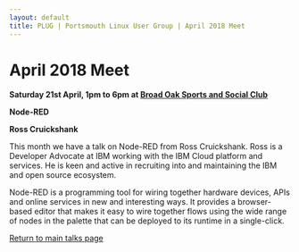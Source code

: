 ```yaml
---
layout: default
title: PLUG | Portsmouth Linux User Group | April 2018 Meet
---
```

<div>
	<h1>April 2018 Meet</h1>
	<p><b>Saturday 21st April, 1pm to 6pm at <a href="../venue.html">Broad Oak Sports and Social Club</a></b></p>
	<p><b class="blue">Node-RED</b></p>
	<p><b>Ross Cruickshank</b></p>
	<p>This month we have a talk on Node-RED from Ross Cruickshank. Ross is a
	Developer Advocate at IBM working with the IBM Cloud platform and
	services. He is keen and active in recruiting into and maintaining the
	IBM and open source ecosystem.</p>
	<p>Node-RED is a programming tool for wiring together hardware devices,
	APIs and online services in new and interesting ways. It provides a
	browser-based editor that makes it easy to wire together flows using the
	wide range of nodes in the palette that can be deployed to its runtime
	in a single-click.</p>
	<p class="right"><a href="/talks/">Return to main talks page</a></p>
</div>
